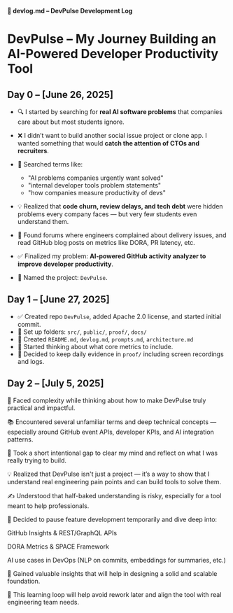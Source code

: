 **📘 devlog.md – DevPulse Development Log**


# DevPulse – My Journey Building an AI-Powered Developer Productivity Tool

## Day 0 – \[June 26, 2025]

* 🔍 I started by searching for **real AI software problems** that companies care about but most students ignore.
* ❌ I didn’t want to build another social issue project or clone app. I wanted something that would **catch the attention of CTOs and recruiters**.
* 🤖 Searched terms like:

  * "AI problems companies urgently want solved"
  * "internal developer tools problem statements"
  * "how companies measure productivity of devs"
* 💡 Realized that **code churn, review delays, and tech debt** were hidden problems every company faces — but very few students even understand them.
* 🔎 Found forums where engineers complained about delivery issues, and read GitHub blog posts on metrics like DORA, PR latency, etc.
* ✅ Finalized my problem: **AI-powered GitHub activity analyzer to improve developer productivity**.
* 🧠 Named the project: `DevPulse`.

## Day 1 – \[June 27, 2025]

* ✅ Created repo `DevPulse`, added Apache 2.0 license, and started initial commit.
* 🧱 Set up folders: `src/`, `public/`, `proof/`, `docs/`
* 📄 Created `README.md`, `devlog.md`, `prompts.md`, `architecture.md`
* 💭 Started thinking about what core metrics to include.
* 🔐 Decided to keep daily evidence in `proof/` including screen recordings and logs.

## Day 2 – [July 5, 2025]
🧭 Faced complexity while thinking about how to make DevPulse truly practical and impactful.

📚 Encountered several unfamiliar terms and deep technical concepts — especially around GitHub event APIs, developer KPIs, and AI integration patterns.

🛑 Took a short intentional gap to clear my mind and reflect on what I was really trying to build.

💡 Realized that DevPulse isn't just a project — it’s a way to show that I understand real engineering pain points and can build tools to solve them.

✍️ Understood that half-baked understanding is risky, especially for a tool meant to help professionals.

🎯 Decided to pause feature development temporarily and dive deep into:

GitHub Insights & REST/GraphQL APIs

DORA Metrics & SPACE Framework

AI use cases in DevOps (NLP on commits, embeddings for summaries, etc.)

🧠 Gained valuable insights that will help in designing a solid and scalable foundation.

🔄 This learning loop will help avoid rework later and align the tool with real engineering team needs.
